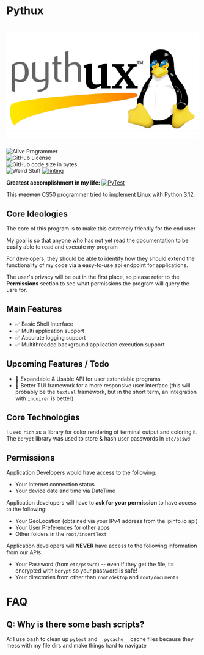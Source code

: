 # Pythux
# ![Pythux Logo](https://github.com/Earth1283/CS50/blob/main/githubImageResources/Pythux.jpg)

![Alive Programmer](https://img.shields.io/badge/Programmer-Alive-green)  
![GitHub License](https://img.shields.io/github/license/Earth1283/CS50)  
![GitHub code size in bytes](https://img.shields.io/github/languages/code-size/Earth1283/CS50)  
![Weird Stuff](https://img.shields.io/badge/Unit_tests-Passing_if_you_run_a_second_time-lightgreen)
[![linting](https://github.com/Earth1283/CS50/actions/workflows/pylint.yml/badge.svg)](https://github.com/Earth1283/CS50/actions/workflows/pylint.yml)

**Greatest accomplishment in my life:**
[![PyTest](https://github.com/Earth1283/CS50/actions/workflows/pytest.yml/badge.svg)](https://github.com/Earth1283/CS50/actions/workflows/pytest.yml)

This ~~madman~~ CS50 programmer tried to implement Linux with Python 3.12.
## Core Ideologies
The core of this program is to make this extremely friendly for the end user

My goal is so that anyone who has not yet read the documentation to be **easily** able to read and execute my program

For developers, they should be able to identify how they should extend the functionality of my code via a easy-to-use api endpoint for applications.

The user's privacy will be put in the first place, so please refer to the **Permissions** section to see what permissions the program will query the usre for.
## Main Features
- ✅ Basic Shell Interface
- ✅ Multi application support
- ✅ Accurate logging support
- ✅ Multithreaded background application execution support
## Upcoming Features / Todo
- 🔔 Expandable & Usable API for user extendable programs
- 🔔 Better TUI framework for a more responsive user interface (this will probably be the `textual` framework, but in the short term, an integration with `inquirer` is better)
## Core Technologies
I used `rich` as a library for color rendering of terminal output and coloring it.
The `bcrypt` library was used to store & hash user passwords in `etc/psswd`
## Permissions
Application Developers would have access to the following:
- Your Internet connection status
- Your device date and time via DateTime

Application developers will have to **ask for your permission** to have access to the following:
- Your GeoLocation (obtained via your IPv4 address from the ipinfo.io api)
- Your User Preferences for other apps
- Other folders in the `root/insertText` 

Application developers will **NEVER** have access to the following information from our APIs:
- Your Password (from `etc/psswrd`) -- even if they get the file, its encrypted with `bcrypt` so your password is safe!
- Your directories from other than `root/dektop` and `root/documents`

# FAQ
## Q: Why is there some bash scripts?
A: I use bash to clean up `pytest` and `__pycache__` cache files because they mess with my file dirs and make things hard to navigate

